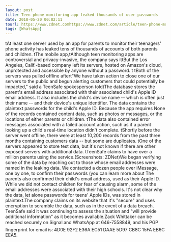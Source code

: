 ```yaml
---
layout: post
title: Teen phone monitoring app leaked thousands of user passwords
date: 2018-05-20 00:02:11
tourl: https://www.zdnet.comhttps://www.zdnet.com/article/teen-phone-monitoring-app-leaks-thousands-of-users-data/
tags: [WhatsApp]
---
```

 tAt least one server used by an app for parents to monitor their teenagers' phone activity has leaked tens of thousands of accounts of both parents and children. tThe mobile app,tAlthough teen monitoring apps are controversial and privacy-invasive, the company says ittBut the Los Angeles, Calif.-based company left its servers, hosted on Amazon's cloud, unprotected and accessible by anyone without a password. t tBoth of the servers was pulled offline aftert"We have taken action to close one of our servers to the public and begun alerting customers that could potentially be impacted," said a TeenSafe spokesperson toldtThe database stores the parent's email address associated with their associated child's Apple ID email address. It also includes the child's device name -- which is often just their name -- and their device's unique identifier. The data contains the plaintext passwords for the child's Apple ID. Because the app requires None of the records contained content data, such as photos or messages, or the locations of either parents or children. tThe data also contained error messages associated with a failed account action, such as if a parent looking up a child's real-time location didn't complete. tShortly before the server went offline, there were at least 10,200 records from the past three months containing customers data -- but some are duplicates. tOne of the servers appeared to store test data, but it's not known if there are other exposed servers with additional data. tTeenSafe claims to have over a million parents using the service.(Screenshots: ZDNet)We began verifying some of the data by reaching out to those whose email addresses were named in the leaking data. We contacted a dozen people over iMessage, one by one, to confirm their passwords (you can learn more about The parents also confirmed their child's email address, used as their Apple ID. While we did not contact children for fear of causing alarm, some of the email addresses were associated with their high schools. It's not clear why the data, let alone passwords for teens' Apple IDs, was stored in plaintext.The company claims on its website that it's "secure" and uses encryption to scramble the data, such as in the event of a data breach. TeenSafe said it was continuing to assess the situation and "will provide additional information" as it becomes available.Zack Whittaker can be reached securely on Signal and WhatsApp at 646-7558849, and his PGP fingerprint for email is: 4D0E 92F2 E36A EC51 DAAE 5D97 CB8C 15FA EB6C EEA5.